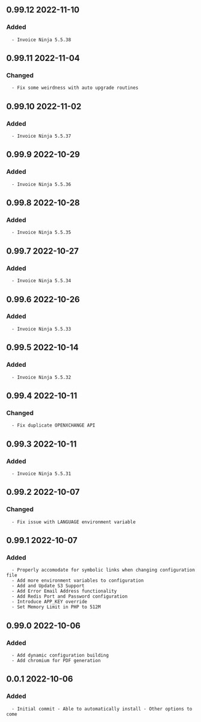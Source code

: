 ## 0.99.12 2022-11-10 <dave at tiredofit dot ca>

   ### Added
      - Invoice Ninja 5.5.38


## 0.99.11 2022-11-04 <dave at tiredofit dot ca>

   ### Changed
      - Fix some weirdness with auto upgrade routines


## 0.99.10 2022-11-02 <dave at tiredofit dot ca>

   ### Added
      - Invoice Ninja 5.5.37


## 0.99.9 2022-10-29 <dave at tiredofit dot ca>

   ### Added
      - Invoice Ninja 5.5.36


## 0.99.8 2022-10-28 <dave at tiredofit dot ca>

   ### Added
      - Invoice Ninja 5.5.35


## 0.99.7 2022-10-27 <dave at tiredofit dot ca>

   ### Added
      - Invoice Ninja 5.5.34


## 0.99.6 2022-10-26 <dave at tiredofit dot ca>

   ### Added
      - Invoice Ninja 5.5.33


## 0.99.5 2022-10-14 <dave at tiredofit dot ca>

   ### Added
      - Invoice Ninja 5.5.32


## 0.99.4 2022-10-11 <dave at tiredofit dot ca>

   ### Changed
      - Fix duplicate OPENXCHANGE API


## 0.99.3 2022-10-11 <dave at tiredofit dot ca>

   ### Added
      - Invoice Ninja 5.5.31


## 0.99.2 2022-10-07 <dave at tiredofit dot ca>

   ### Changed
      - Fix issue with LANGUAGE environment variable


## 0.99.1 2022-10-07 <dave at tiredofit dot ca>

   ### Added
      - Properly accomodate for symbolic links when changing configuration file
      - Add more environment variables to configuration
      - Add and Update S3 Support
      - Add Error Email Address functionality
      - Add Redis Port and Password configuration
      - Introduce APP_KEY override
      - Set Memory Limit in PHP to 512M


## 0.99.0 2022-10-06 <dave at tiredofit dot ca>

   ### Added
      - Add dynamic configuration building
      - Add chromium for PDF generation


## 0.0.1 2022-10-06 <dave at tiredofit dot ca>

   ### Added
      - Initial commit - Able to automatically install - Other options to come


